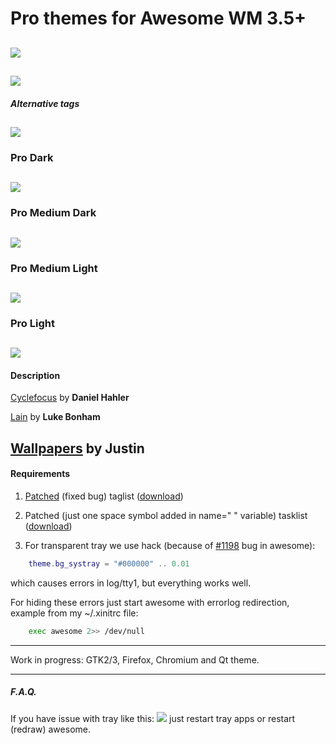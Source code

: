 # Pro themes for Awesome WM 3.5+

![](https://raw.githubusercontent.com/gyrfalco/pro/master/screenshots/pro-preview.png)
---

![](https://raw.githubusercontent.com/gyrfalco/pro/master/screenshots/pro.png)
---

##### Alternative tags
![](https://raw.githubusercontent.com/gyrfalco/pro/master/screenshots/alternative-tags.png)
---

### Pro Dark
![](https://raw.githubusercontent.com/gyrfalco/pro/master/screenshots/pro-dark.png)
---

### Pro Medium Dark
![](https://raw.githubusercontent.com/gyrfalco/pro/master/screenshots/pro-medium-dark.png)
---

### Pro Medium Light
![](https://raw.githubusercontent.com/gyrfalco/pro/master/screenshots/pro-medium-light.png)
---

### Pro Light
![](https://raw.githubusercontent.com/gyrfalco/pro/master/screenshots/pro-light.png)
---

#### Description

[Cyclefocus](https://github.com/blueyed/awesome-cyclefocus) by **Daniel Hahler**

[Lain](https://github.com/copycat-killer/lain) by **Luke Bonham**

[Wallpapers](https://dribbble.com/shots/1479745-50-Free-Tessellated-Designs) by Justin
---

#### Requirements

1. [Patched](https://github.com/awesomeWM/awesome/pull/39) (fixed bug) taglist ([download](https://github.com/gyrfalco/pro/blob/master/patched/taglist.lua))

2. Patched (just one space symbol added in name=" " variable) tasklist ([download](https://github.com/gyrfalco/pro/blob/master/patched/tasklist.lua))

3. For transparent tray we use hack (because of [#1198](https://awesome.naquadah.org/bugs/index.php?do=details&task_id=1198) bug in awesome):
```lua
    theme.bg_systray = "#000000" .. 0.01
```
which causes errors in log/tty1, but everything works well.

For hiding these errors just start awesome with errorlog redirection, example from my ~/.xinitrc file:
```sh
    exec awesome 2>> /dev/null
```
---

Work in progress: GTK2/3, Firefox, Chromium and Qt theme.

---

##### F.A.Q.

If you have issue with tray like this:
![](https://raw.githubusercontent.com/gyrfalco/pro/master/screenshots/tray-issue.png)
just restart tray apps or restart (redraw) awesome.


